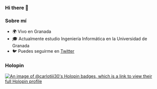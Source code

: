 ### Hi there 👋

### Sobre mí

- 🌍 Vivo en Granada
- 🎓 Actualmente estudio Ingeniería Informática en la Universidad de Granada
- 🐦 Puedes seguirme en [Twitter](https://twitter.com/carlotiii_30)

### Holopin
[![An image of @carlotiii30's Holopin badges, which is a link to view their full Holopin profile](https://holopin.me/carlotiii30)](https://holopin.io/@carlotiii30)
  
<!--
**carlotiii30/carlotiii30** is a ✨ _special_ ✨ repository because its `README.md` (this file) appears on your GitHub profile.

Here are some ideas to get you started:

- 🔭 I’m currently working on ...
- 🌱 I’m currently learning ...
- 👯 I’m looking to collaborate on ...
- 🤔 I’m looking for help with ...
- 💬 Ask me about ...
- 📫 How to reach me: ...
- 😄 Pronouns: ...
- ⚡ Fun fact: ...
-->
